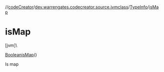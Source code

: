 //[codeCreator](../../../index.md)/[dev.warrengates.codecreator.source.jvmclass](../index.md)/[TypeInfo](index.md)/[isMap](is-map.md)

# isMap

[jvm]\

[Boolean](https://docs.oracle.com/javase/8/docs/api/java/lang/Boolean.html)[isMap](is-map.md)()

Is map

